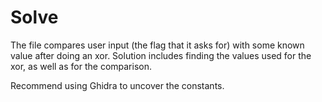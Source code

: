 # Solve

The file compares user input (the flag that it asks for) with some known value after doing an xor. Solution includes finding the values used for the xor, as well as for the comparison.

Recommend using Ghidra to uncover the constants.
